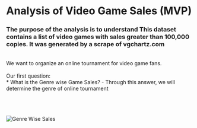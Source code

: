 # Analysis of Video Game Sales (MVP)


### The purpose of the analysis is to understand This dataset contains a list of video games with sales greater than 100,000 copies. It was generated by a scrape of vgchartz.com
<br>
We want to organize an online tournament for video game fans.
<br>
<br>
Our first question:
<br>
* What is the Genre wise Game Sales?
- Through this answer, we will determine the genre of online tournament
<br>
<br>
<br>
<br>







![Genre Wise Sales](https://user-images.githubusercontent.com/91732259/142214569-cd8f0788-efd6-4180-9f5d-63b70af8b8eb.png)
